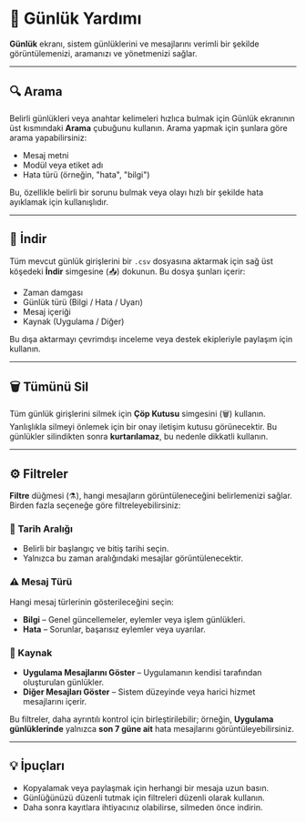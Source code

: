 # 🧭 Günlük Yardımı

**Günlük** ekranı, sistem günlüklerini ve mesajlarını verimli bir şekilde görüntülemenizi, aramanızı ve yönetmenizi sağlar.

---

## 🔍 Arama
Belirli günlükleri veya anahtar kelimeleri hızlıca bulmak için Günlük ekranının üst kısmındaki **Arama** çubuğunu kullanın.
Arama yapmak için şunlara göre arama yapabilirsiniz:
- Mesaj metni
- Modül veya etiket adı
- Hata türü (örneğin, "hata", "bilgi")

Bu, özellikle belirli bir sorunu bulmak veya olayı hızlı bir şekilde hata ayıklamak için kullanışlıdır.

---

## 💾 İndir
Tüm mevcut günlük girişlerini bir `.csv` dosyasına aktarmak için sağ üst köşedeki **İndir** simgesine (📥) dokunun.
Bu dosya şunları içerir:
- Zaman damgası
- Günlük türü (Bilgi / Hata / Uyarı)
- Mesaj içeriği
- Kaynak (Uygulama / Diğer)

Bu dışa aktarmayı çevrimdışı inceleme veya destek ekipleriyle paylaşım için kullanın.

---

## 🗑️ Tümünü Sil
Tüm günlük girişlerini silmek için **Çöp Kutusu** simgesini (🗑️) kullanın.
Yanlışlıkla silmeyi önlemek için bir onay iletişim kutusu görünecektir.
Bu günlükler silindikten sonra **kurtarılamaz**, bu nedenle dikkatli kullanın.

---

## ⚙️ Filtreler
**Filtre** düğmesi (⚗️), hangi mesajların görüntüleneceğini belirlemenizi sağlar.
Birden fazla seçeneğe göre filtreleyebilirsiniz:

### 📅 Tarih Aralığı
- Belirli bir başlangıç ve bitiş tarihi seçin.
- Yalnızca bu zaman aralığındaki mesajlar görüntülenecektir.

### ⚠️ Mesaj Türü
Hangi mesaj türlerinin gösterileceğini seçin:
- **Bilgi** – Genel güncellemeler, eylemler veya işlem günlükleri.
- **Hata** – Sorunlar, başarısız eylemler veya uyarılar.

### 📱 Kaynak
- **Uygulama Mesajlarını Göster** – Uygulamanın kendisi tarafından oluşturulan günlükler.
- **Diğer Mesajları Göster** – Sistem düzeyinde veya harici hizmet mesajlarını içerir.

Bu filtreler, daha ayrıntılı kontrol için birleştirilebilir; örneğin, **Uygulama günlüklerinde** yalnızca **son 7 güne ait** hata mesajlarını görüntüleyebilirsiniz.

---

## 💡 İpuçları
- Kopyalamak veya paylaşmak için herhangi bir mesaja uzun basın.
- Günlüğünüzü düzenli tutmak için filtreleri düzenli olarak kullanın.
- Daha sonra kayıtlara ihtiyacınız olabilirse, silmeden önce indirin.